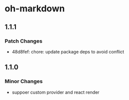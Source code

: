 # oh-markdown

## 1.1.1

### Patch Changes

- 48d8fef: chore: update package deps to avoid conflict

## 1.1.0

### Minor Changes

- suppoer custom provider and react render
